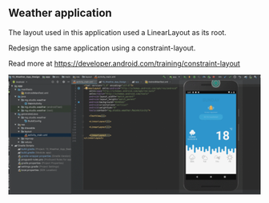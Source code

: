 ## Weather application

The layout used in this application used a LinearLayout as its root.

Redesign the same application using a constraint-layout.

Read more at 
https://developer.android.com/training/constraint-layout

![Design](linear-layout.gif)

